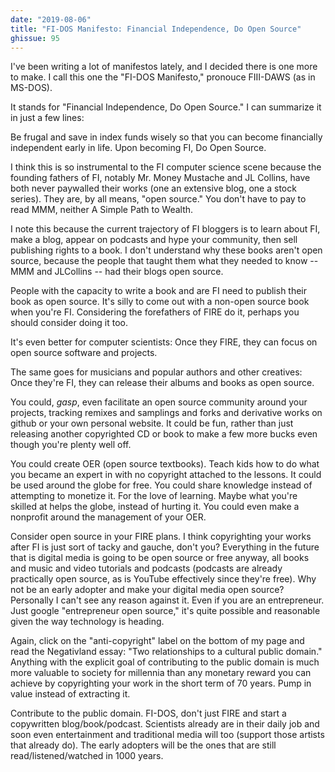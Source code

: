```yaml
---
date: "2019-08-06"
title: "FI-DOS Manifesto: Financial Independence, Do Open Source"
ghissue: 95
---
```


I've been writing a lot of manifestos lately, and I decided there is one more to make. I call this one the "FI-DOS Manifesto," pronouce FIII-DAWS (as in MS-DOS).

It stands for "Financial Independence, Do Open Source." I can summarize it in just a few lines:

Be frugal and save in index funds wisely so that you can become financially independent early in life. Upon becoming FI, Do Open Source.

I think this is so instrumental to the FI computer science scene because the founding fathers of FI, notably Mr. Money Mustache and JL Collins, have both never paywalled their works (one an extensive blog, one a stock series). They are, by all means, "open source." You don't have to pay to read MMM, neither A Simple Path to Wealth.

I note this because the current trajectory of FI bloggers is to learn about FI, make a blog, appear on podcasts and hype your community, then sell publishing rights to a book. I don't understand why these books aren't open source, because the people that taught them what they needed to know -- MMM and JLCollins -- had their blogs open source.

People with the capacity to write a book and are FI need to publish their book as open source. It's silly to come out with a non-open source book when you're FI. Considering the forefathers of FIRE do it, perhaps you should consider doing it too.

It's even better for computer scientists: Once they FIRE, they can focus on open source software and projects.

The same goes for musicians and popular authors and other creatives: Once they're FI, they can release their albums and books as open source.

You could, *gasp*, even facilitate an open source community around your projects, tracking remixes and samplings and forks and derivative works on github or your own personal website. It could be fun, rather than just releasing another copyrighted CD or book to make a few more bucks even though you're plenty well off.

You could create OER (open source textbooks). Teach kids how to do what you became an expert in with no copyright attached to the lessons. It could be used around the globe for free. You could share knowledge instead of attempting to monetize it. For the love of learning. Maybe what you're skilled at helps the globe, instead of hurting it. You could even make a nonprofit around the management of your OER.

Consider open source in your FIRE plans. I think copyrighting your works after FI is just sort of tacky and gauche, don't you? Everything in the future that is digital media is going to be open source or free anyway, all books and music and video tutorials and podcasts (podcasts are already practically open source, as is YouTube effectively since they're free). Why not be an early adopter and make your digital media open source? Personally I can't see any reason against it. Even if you are an entrepreneur. Just google "entrepreneur open source," it's quite possible and reasonable given the way technology is heading.

Again, click on the "anti-copyright" label on the bottom of my page and read the Negativland essay: "Two relationships to a cultural public domain." Anything with the explicit goal of contributing to the public domain is much more valuable to society for millennia than any monetary reward you can achieve by copyrighting your work in the short term of 70 years. Pump in value instead of extracting it.

Contribute to the public domain. FI-DOS, don't just FIRE and start a copywritten blog/book/podcast. Scientists already are in their daily job and soon even entertainment and traditional media will too (support those artists that already do). The early adopters will be the ones that are still read/listened/watched in 1000 years.